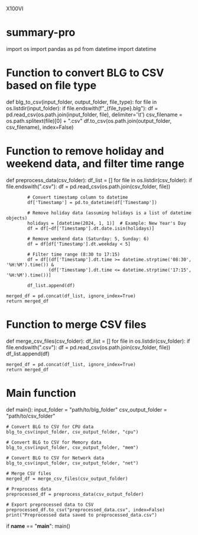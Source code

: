 X100VI 

# summary-pro


import os
import pandas as pd
from datetime import datetime

# Function to convert BLG to CSV based on file type
def blg_to_csv(input_folder, output_folder, file_type):
    for file in os.listdir(input_folder):
        if file.endswith(f"_{file_type}.blg"):
            df = pd.read_csv(os.path.join(input_folder, file), delimiter='\t')
            csv_filename = os.path.splitext(file)[0] + ".csv"
            df.to_csv(os.path.join(output_folder, csv_filename), index=False)

# Function to remove holiday and weekend data, and filter time range
def preprocess_data(csv_folder):
    df_list = []
    for file in os.listdir(csv_folder):
        if file.endswith(".csv"):
            df = pd.read_csv(os.path.join(csv_folder, file))
            
            # Convert timestamp column to datetime
            df['Timestamp'] = pd.to_datetime(df['Timestamp'])
            
            # Remove holiday data (assuming holidays is a list of datetime objects)
            holidays = [datetime(2024, 1, 1)]  # Example: New Year's Day
            df = df[~df['Timestamp'].dt.date.isin(holidays)]
            
            # Remove weekend data (Saturday: 5, Sunday: 6)
            df = df[df['Timestamp'].dt.weekday < 5]
            
            # Filter time range (8:30 to 17:15)
            df = df[(df['Timestamp'].dt.time >= datetime.strptime('08:30', '%H:%M').time()) &
                    (df['Timestamp'].dt.time <= datetime.strptime('17:15', '%H:%M').time())]
            
            df_list.append(df)
    
    merged_df = pd.concat(df_list, ignore_index=True)
    return merged_df

# Function to merge CSV files
def merge_csv_files(csv_folder):
    df_list = []
    for file in os.listdir(csv_folder):
        if file.endswith(".csv"):
            df = pd.read_csv(os.path.join(csv_folder, file))
            df_list.append(df)
    
    merged_df = pd.concat(df_list, ignore_index=True)
    return merged_df

# Main function
def main():
    input_folder = "path/to/blg_folder"
    csv_output_folder = "path/to/csv_folder"
    
    # Convert BLG to CSV for CPU data
    blg_to_csv(input_folder, csv_output_folder, "cpu")
    
    # Convert BLG to CSV for Memory data
    blg_to_csv(input_folder, csv_output_folder, "mem")
    
    # Convert BLG to CSV for Network data
    blg_to_csv(input_folder, csv_output_folder, "net")

    # Merge CSV files
    merged_df = merge_csv_files(csv_output_folder)
    
    # Preprocess data
    preprocessed_df = preprocess_data(csv_output_folder)
    
    # Export preprocessed data to CSV
    preprocessed_df.to_csv("preprocessed_data.csv", index=False)
    print("Preprocessed data saved to preprocessed_data.csv")

if __name__ == "__main__":
    main()
